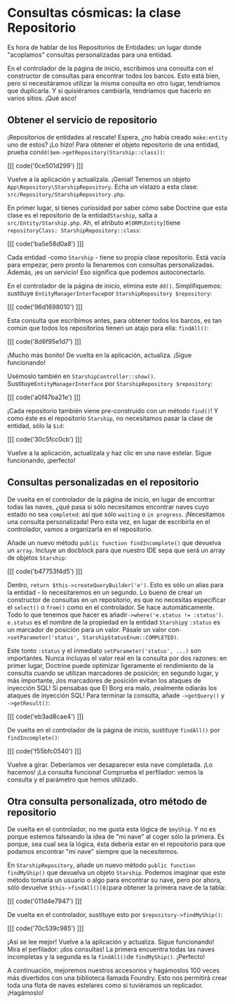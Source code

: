 # Consultas cósmicas: la clase Repositorio

Es hora de hablar de los Repositorios de Entidades: un lugar donde "acoplamos" consultas personalizadas para una entidad.

En el controlador de la página de inicio, escribimos una consulta con el constructor de consultas para encontrar todos los barcos. Esto está bien, pero si necesitáramos utilizar la misma consulta en otro lugar, tendríamos que duplicarla. Y si quisiéramos cambiarla, tendríamos que hacerlo en varios sitios. ¡Qué asco!

## Obtener el servicio de repositorio

¡Repositorios de entidades al rescate! Espera, ¿no había creado `make:entity` uno de estos? ¡Lo hizo! Para obtener el objeto repositorio de una entidad, prueba con`dd($em->getRepository(Starship::class))`:

[[[ code('0ce501d299') ]]]

Vuelve a la aplicación y actualízala. ¡Genial! Tenemos un objeto `App\Repository\StarshipRepository`. Echa un vistazo a esta clase: `src/Repository/StarshipRepository.php`.

En primer lugar, si tienes curiosidad por saber cómo sabe Doctrine que esta clase es el repositorio de la entidad`Starship`, salta a `src/Entity/Starship.php`. Ah, el atributo `#[ORM\Entity]`tiene `repositoryClass: StarshipRepository::class`:

[[[ code('ba5e58d0a8') ]]]

Cada entidad -como `Starship` - tiene su propia clase repositorio. Está vacía para empezar, pero pronto la llenaremos con consultas personalizadas. Además, ¡es un servicio! Eso significa que podemos autoconectarlo.

En el controlador de la página de inicio, elimina este `dd()`. Simplifiquemos: sustituye `EntityManagerInterface`por `StarshipRepository $repository`:

[[[ code('96d1698010') ]]]

Esta consulta que escribimos antes, para obtener todos los barcos, es tan común que todos los repositorios tienen un atajo para ella: `findAll()`:

[[[ code('8d6f95e1d7') ]]]

¡Mucho más bonito! De vuelta en la aplicación, actualiza. ¡Sigue funcionando!

Usémoslo también en `StarshipController::show()`. Sustituye`EntityManagerInterface` por `StarshipRepository $repository`:

[[[ code('a0f47ba21e') ]]]

¡Cada repositorio también viene pre-construido con un método `find()`! Y como éste es el repositorio `Starship`, no necesitamos pasar la clase de entidad, sólo la `$id`:

[[[ code('30c5fcc0cb') ]]]

Vuelve a la aplicación, actualízala y haz clic en una nave estelar. Sigue funcionando, ¡perfecto!

## Consultas personalizadas en el repositorio

De vuelta en el controlador de la página de inicio, en lugar de encontrar todas las naves, ¿qué pasa si sólo necesitamos encontrar naves cuyo estado no sea `completed`: así que sólo `waiting` o `in progress`. ¡Necesitamos una consulta personalizada! Pero esta vez, en lugar de escribirla en el controlador, vamos a organizarla en el repositorio.

Añade un nuevo método `public function findIncomplete()` que devuelva un `array`. Incluye un docblock para que nuestro IDE sepa que será un array de objetos `Starship`:

[[[ code('b47753f4d5') ]]]

Dentro, `return $this->createQueryBuilder('e')`. Esto es sólo un alias para la entidad - lo necesitaremos en un segundo. Lo bueno de crear un constructor de consultas en un repositorio, es que no necesitas especificar el `select()` o `from()` como en el controlador. Se hace automáticamente. Todo lo que tenemos que hacer es añadir`->where('e.status != :status')`. `e.status` es el nombre de la propiedad en la entidad `Starship`y `:status` es un marcador de posición para un valor. Pásale un valor con`->setParameter('status', StarshipStatusEnum::COMPLETED)`.

Este tonto `:status` y el inmediato `setParameter('status', ...)` son importantes. Nunca incluyas el valor real en la consulta por dos razones: en primer lugar, Doctrine puede optimizar ligeramente el rendimiento de la consulta cuando se utilizan marcadores de posición; en segundo lugar, y más importante, ¡los marcadores de posición evitan los ataques de inyección SQL! Si pensabas que El Borg era malo, ¡realmente odiarás los ataques de inyección SQL! Para terminar la consulta, añade `->getQuery()` y `->getResult()`:

[[[ code('eb3ad8cae4') ]]]

De vuelta en el controlador de la página de inicio, sustituye `findAll()` por `findIncomplete()`:

[[[ code('f55bfc0540') ]]]

Vuelve a girar. Deberíamos ver desaparecer esta nave completada. ¡Lo hacemos! ¡La consulta funciona! Comprueba el perfilador: vemos la consulta y el parámetro que hemos utilizado.

## Otra consulta personalizada, otro método de repositorio

De vuelta en el controlador, no me gusta esta lógica de `$myShip`. Y no es porque estemos falseando la idea de "mi nave" al coger sólo la primera. Es porque, sea cual sea la lógica, ésta debería estar en el repositorio para que podamos encontrar "mi nave" siempre que la necesitemos.

En `StarshipRepository`, añade un nuevo método `public function findMyShip()` que devuelva un objeto `Starship`. Podemos imaginar que este método tomaría un usuario o algo para encontrar su nave, pero por ahora, sólo devuelve `$this->findAll()[0]`para obtener la primera nave de la tabla:

[[[ code('011d4e7947') ]]]

De vuelta en el controlador, sustituye esto por `$repository->findMyShip()`:

[[[ code('70c539c985') ]]]

¡Así se lee mejor! Vuelve a la aplicación y actualiza. Sigue funcionando! Mira el perfilador: ¡dos consultas! La primera encuentra todas las naves incompletas y la segunda es la `findAll()`de `findMyShip()`. ¡Perfecto!

A continuación, mejoremos nuestros accesorios y hagámoslos 100 veces más divertidos con una biblioteca llamada Foundry. Esto nos permitirá crear toda una flota de naves estelares como si tuviéramos un replicador. ¡Hagámoslo!
